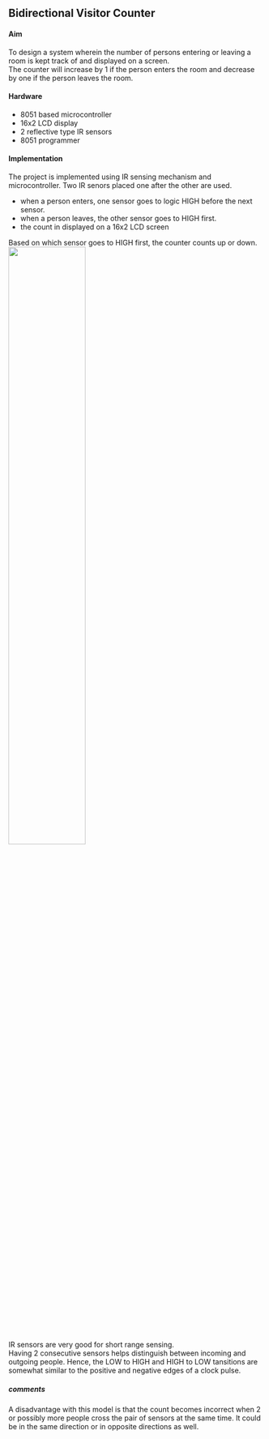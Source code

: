 ## Bidirectional Visitor Counter
#### Aim 
To design a system wherein the number of persons entering or leaving a room is kept track of and displayed on a screen.   
The counter will increase by 1 if the person enters the room and decrease by one if the person leaves the room.   
#### Hardware    
- 8051 based microcontroller
- 16x2 LCD display
- 2 reflective type IR sensors
- 8051 programmer
#### Implementation
The project is implemented using IR sensing mechanism and microcontroller. Two IR senors placed one after the other are used.
- when a person enters, one sensor goes to logic HIGH before the next sensor.
- when a person leaves, the other sensor goes to HIGH first. 
- the count in displayed on a 16x2 LCD screen   

Based on which sensor goes to HIGH first, the counter counts up or down.  
<img src="https://www.electronicshub.org/wp-content/uploads/2015/09/Bidirectional-Visitor-Counter-using-8051-Image-4-760x440.jpg" width=55% height=55%>

IR sensors are very good for short range sensing.  
Having 2 consecutive sensors helps distinguish between incoming and outgoing people. Hence, the LOW to HIGH and HIGH to LOW tansitions are somewhat similar to the positive and negative edges of a clock pulse.   

##### comments
A disadvantage with this model is that the count becomes incorrect when 2 or possibly more people cross the pair of sensors at the same time. It could be in the same direction or in opposite directions as well.  

